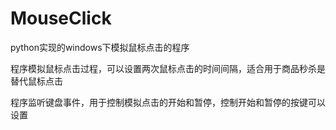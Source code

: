 # MouseClick
python实现的windows下模拟鼠标点击的程序

程序模拟鼠标点击过程，可以设置两次鼠标点击的时间间隔，适合用于商品秒杀是替代鼠标点击

程序监听键盘事件，用于控制模拟点击的开始和暂停，控制开始和暂停的按键可以设置
